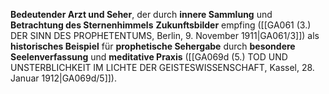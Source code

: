 
**Bedeutender Arzt und Seher**, der durch **innere Sammlung** und **Betrachtung des Sternenhimmels** **Zukunftsbilder** empfing ([[GA061 (3.) DER SINN DES PROPHETENTUMS, Berlin, 9. November 1911|GA061/3]]) als **historisches Beispiel** für **prophetische Sehergabe** durch **besondere Seelenverfassung** und **meditative Praxis** ([[GA069d (5.) TOD UND UNSTERBLICHKEIT IM LICHTE DER GEISTESWISSENSCHAFT, Kassel, 28. Januar 1912|GA069d/5]]).
